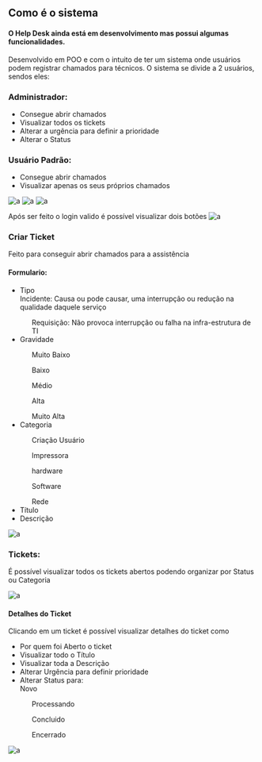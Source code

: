 ## Como é o sistema
<h4>O Help Desk ainda está em desenvolvimento mas possui algumas funcionalidades.</h4>
 
<p>
  Desenvolvido em POO e com o intuito de ter um sistema onde usuários podem registrar chamados para técnicos.
  O sistema se divide a 2 usuários, sendos eles:
</p>
 
<h3>Administrador:</h3> 
<ul>
  <li>Consegue abrir chamados</li>
  <li>Visualizar todos os tickets</li>
  <li>Alterar a urgência para definir a prioridade</li>
  <li>Alterar o Status</li>
</ul>
 <h3>Usuário Padrão:</h3> 
 <ul>
  <li>Consegue abrir chamados</li>
  <li>Visualizar apenas os seus próprios chamados</li>
</ul>
 
![a](https://user-images.githubusercontent.com/84480805/135657212-c001e8d0-72cf-4dfd-91af-bbbac0a4738b.PNG)
![a](https://user-images.githubusercontent.com/84480805/135657414-9bdd67b0-2af8-45a7-8e8b-8ab6b31f1d23.PNG)
![a](https://user-images.githubusercontent.com/84480805/135657485-8334a0e0-048e-4524-a9d4-44623d075275.PNG)

Após ser feito o login valido é possível visualizar dois botões
![a](https://user-images.githubusercontent.com/84480805/135657617-6a5613f3-c195-48df-a99c-894844bf2a16.PNG)

<h3> Criar Ticket </h3> 
<p>Feito para conseguir abrir chamados para a assistência</p>
<h4>Formulario:</h4>
<ul>
  <li>Tipo</li>
    <o>Incidente: Causa ou pode causar, uma interrupção ou redução na qualidade daquele serviço</ol>
    <ol>Requisição: Não provoca interrupção ou falha na infra-estrutura de TI</ol>
  <li>Gravidade</li>
    <ol>Muito Baixo</ol>
    <ol>Baixo</ol>
    <ol>Médio</ol>
    <ol>Alta</ol>
    <ol>Muito Alta</ol>
  <li>Categoria</li>
    <ol>Criação Usuário</ol>
    <ol>Impressora</ol>
    <ol>hardware</ol>
    <ol>Software</ol>
    <ol>Rede</ol>
  <li>Título</li>
  <li>Descrição</li>
</ul>

![a](https://user-images.githubusercontent.com/84480805/135657927-9923d7f7-fbfb-4f49-b844-71eeb03cddac.PNG)
<h3>Tickets:</h3> 
<p>É possível visualizar todos os tickets abertos podendo organizar por Status ou Categoria</p>

![a](https://user-images.githubusercontent.com/84480805/135658338-f6f96d46-e450-4a0e-88cc-4970376372ce.PNG)

 
<h4>Detalhes do Ticket</h4>
<p>Clicando em um ticket é possível visualizar detalhes do ticket como</p>
<ul>
  <li>Por quem foi Aberto o ticket</li>
  <li>Visualizar todo o Título</li>
  <li>Visualizar toda a Descrição</li>
  <li>Alterar Urgência para definir prioridade</li>
  <li>Alterar Status para: </li>
    <o>Novo</ol>
    <ol>Processando</ol>
    <ol>Concluido</ol>
    <ol>Encerrado</ol>
</ul>
 
![a](https://user-images.githubusercontent.com/84480805/135658876-ac0b4547-a9da-4d63-b7e4-0065856d5b8e.PNG)
